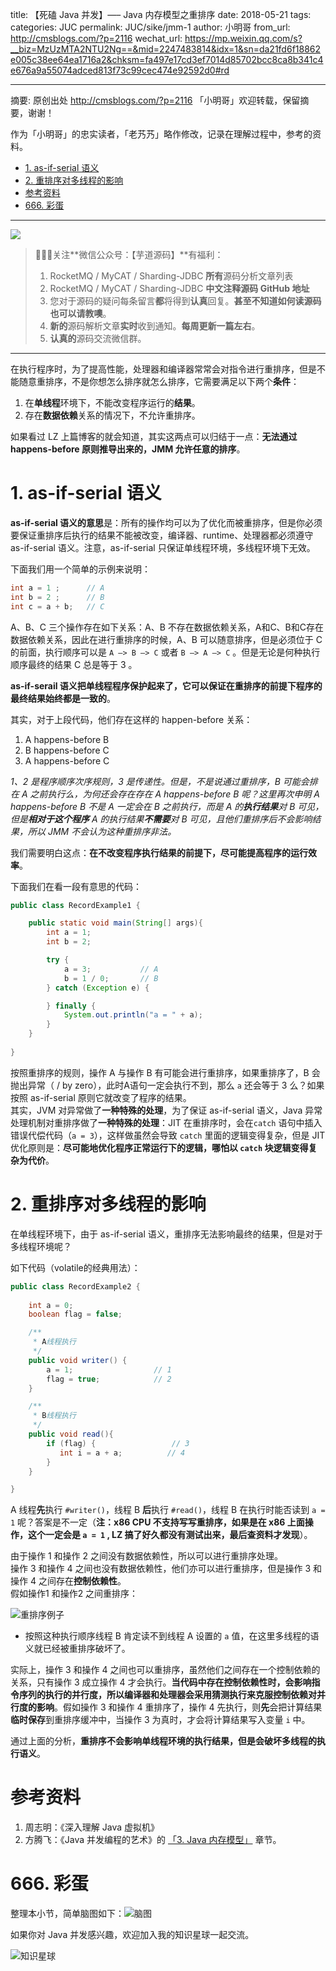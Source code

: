 title: 【死磕 Java 并发】—– Java 内存模型之重排序
date: 2018-05-21
tags:
categories: JUC
permalink: JUC/sike/jmm-1
author: 小明哥
from_url: http://cmsblogs.com/?p=2116
wechat_url: https://mp.weixin.qq.com/s?__biz=MzUzMTA2NTU2Ng==&mid=2247483814&idx=1&sn=da21fd6f18862e005c38ee64ea1716a2&chksm=fa497e17cd3ef7014d85702bcc8ca8b341c4e676a9a55074adced813f73c99cec474e92592d0#rd

-------

摘要: 原创出处 http://cmsblogs.com/?p=2116 「小明哥」欢迎转载，保留摘要，谢谢！

作为「小明哥」的忠实读者，「老艿艿」略作修改，记录在理解过程中，参考的资料。

- [1. as-if-serial 语义](http://www.iocoder.cn/JUC/sike/jmm-1/)
- [2. 重排序对多线程的影响](http://www.iocoder.cn/JUC/sike/jmm-1/)
- [参考资料](http://www.iocoder.cn/JUC/sike/jmm-1/)
- [666. 彩蛋](http://www.iocoder.cn/JUC/sike/jmm-1/)

-------

![](http://www.iocoder.cn/images/common/wechat_mp_2017_07_31.jpg)

> 🙂🙂🙂关注**微信公众号：【芋道源码】**有福利：
> 1. RocketMQ / MyCAT / Sharding-JDBC **所有**源码分析文章列表
> 2. RocketMQ / MyCAT / Sharding-JDBC **中文注释源码 GitHub 地址**
> 3. 您对于源码的疑问每条留言**都**将得到**认真**回复。**甚至不知道如何读源码也可以请教噢**。
> 4. **新的**源码解析文章**实时**收到通知。**每周更新一篇左右**。
> 5. **认真的**源码交流微信群。

-------

在执行程序时，为了提高性能，处理器和编译器常常会对指令进行重排序，但是不能随意重排序，不是你想怎么排序就怎么排序，它需要满足以下两个**条件**：

1. 在**单线程**环境下，不能改变程序运行的**结果**。
2. 存在**数据依赖**关系的情况下，不允许重排序。

如果看过 LZ 上篇博客的就会知道，其实这两点可以归结于一点：**无法通过 happens-before 原则推导出来的，JMM 允许任意的排序**。

# 1. as-if-serial 语义

**as-if-serial 语义的意思**是：所有的操作均可以为了优化而被重排序，但是你必须要保证重排序后执行的结果不能被改变，编译器、runtime、处理器都必须遵守 as-if-serial 语义。注意，as-if-serial 只保证单线程环境，多线程环境下无效。

下面我们用一个简单的示例来说明：

```Java
int a = 1 ;      // A
int b = 2 ;      // B
int c = a + b;   // C
```

A、B、C 三个操作存在如下关系：A、B 不存在数据依赖关系，A和C、B和C存在数据依赖关系，因此在进行重排序的时候，A、B 可以随意排序，但是必须位于 C 的前面，执行顺序可以是 `A –> B –> C` 或者 `B –> A –> C` 。但是无论是何种执行顺序最终的结果 C 总是等于 3 。

**as-if-serail 语义把单线程程序保护起来了，它可以保证在重排序的前提下程序的最终结果始终都是一致的**。

其实，对于上段代码，他们存在这样的 happen-before 关系：

1. A happens-before B
2. B happens-before C
3. A happens-before C

_1、2 是程序顺序次序规则，3 是传递性。但是，不是说通过重排序，B 可能会排在 A 之前执行么，为何还会存在存在 A happens-before B 呢？这里再次申明 A happens-before B 不是 A 一定会在 B 之前执行，而是 A 的**执行结果**对 B 可见，但是**相对于这个程序** A 的执行结果**不需要**对 B 可见，且他们重排序后不会影响结果，所以 JMM 不会认为这种重排序非法。_

我们需要明白这点：**在不改变程序执行结果的前提下，尽可能提高程序的运行效率**。

下面我们在看一段有意思的代码：

```Java
public class RecordExample1 {

    public static void main(String[] args){
        int a = 1;
        int b = 2;

        try {
            a = 3;           // A
            b = 1 / 0;       // B
        } catch (Exception e) {

        } finally {
            System.out.println("a = " + a);
        }
    }
    
}
```

按照重排序的规则，操作 A 与操作 B 有可能会进行重排序，如果重排序了，B 会抛出异常（ / by zero），此时A语句一定会执行不到，那么 `a` 还会等于 3 么？如果按照 as-if-serial 原则它就改变了程序的结果。  
其实，JVM 对异常做了**一种特殊的处理**，为了保证 as-if-serial 语义，Java 异常处理机制对重排序做了**一种特殊的处理**：JIT 在重排序时，会在`catch` 语句中插入错误代偿代码（`a = 3`），这样做虽然会导致 `catch` 里面的逻辑变得复杂，但是 JIT 优化原则是：**尽可能地优化程序正常运行下的逻辑，哪怕以 `catch` 块逻辑变得复杂为代价**。

# 2. 重排序对多线程的影响

在单线程环境下，由于 as-if-serial 语义，重排序无法影响最终的结果，但是对于多线程环境呢？

如下代码（volatile的经典用法）：

```Java
public class RecordExample2 {
    
    int a = 0;
    boolean flag = false;

    /**
     * A线程执行
     */
    public void writer() {
        a = 1;                  // 1
        flag = true;            // 2
    }

    /**
     * B线程执行
     */
    public void read(){
        if (flag) {                 // 3
           int i = a + a;          // 4
        }
    }

}
```

A 线程**先**执行 `#writer()`，线程 B **后**执行 `#read()`，线程 B 在执行时能否读到 `a = 1` 呢？答案是不一定（**注：x86 CPU 不支持写写重排序，如果是在 x86 上面操作，这个一定会是 `a = 1` , LZ 搞了好久都没有测试出来，最后查资料才发现**）。

由于操作 1 和操作 2 之间没有数据依赖性，所以可以进行重排序处理。  
操作 3 和操作 4 之间也没有数据依赖性，他们亦可以进行重排序，但是操作 3 和操作 4 之间存在**控制依赖性**。  
假如操作1 和操作2 之间重排序：

![重排序例子](https://gitee.com/chenssy/blog-home/raw/master/image/sijava/201812084001.png)

* 按照这种执行顺序线程 B 肯定读不到线程 A 设置的 `a` 值，在这里多线程的语义就已经被重排序破坏了。

实际上，操作 3 和操作 4 之间也可以重排序，虽然他们之间存在一个控制依赖的关系，只有操作 3 成立操作 4 才会执行。**当代码中存在控制依赖性时，会影响指令序列的执行的并行度，所以编译器和处理器会采用猜测执行来克服控制依赖对并行度的影响**。假如操作 3 和操作 4 重排序了，操作 4 先执行，则**先**会把计算结果**临时保存**到重排序缓冲中，当操作 3 为真时，才会将计算结果写入变量 `i` 中。

通过上面的分析，**重排序不会影响单线程环境的执行结果，但是会破坏多线程的执行语义**。

# 参考资料

1. 周志明：《深入理解 Java 虚拟机》
2. 方腾飞：《Java 并发编程的艺术》的 [「3. Java 内存模型」](#) 章节。

# 666. 彩蛋

整理本小节，简单脑图如下：![脑图](http://www.iocoder.cn/images/JUC/重排序-01.png)

如果你对 Java 并发感兴趣，欢迎加入我的知识星球一起交流。

![知识星球](http://www.iocoder.cn/images/Architecture/2017_12_29/01.png)

